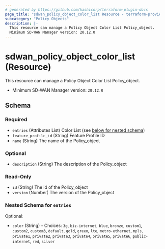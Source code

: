 ```yaml
---
# generated by https://github.com/hashicorp/terraform-plugin-docs
page_title: "sdwan_policy_object_color_list Resource - terraform-provider-sdwan"
subcategory: "Policy Objects"
description: |-
  This resource can manage a Policy Object Color List Policy_object.
  Minimum SD-WAN Manager version: 20.12.0
---
```


# sdwan_policy_object_color_list (Resource)

This resource can manage a Policy Object Color List Policy_object.
  - Minimum SD-WAN Manager version: `20.12.0`



<!-- schema generated by tfplugindocs -->
## Schema

### Required

- `entries` (Attributes List) Color List (see [below for nested schema](#nestedatt--entries))
- `feature_profile_id` (String) Feature Profile ID
- `name` (String) The name of the Policy_object

### Optional

- `description` (String) The description of the Policy_object

### Read-Only

- `id` (String) The id of the Policy_object
- `version` (Number) The version of the Policy_object

<a id="nestedatt--entries"></a>
### Nested Schema for `entries`

Optional:

- `color` (String) - Choices: `3g`, `biz-internet`, `blue`, `bronze`, `custom1`, `custom2`, `custom3`, `default`, `gold`, `green`, `lte`, `metro-ethernet`, `mpls`, `private1`, `private2`, `private3`, `private4`, `private5`, `private6`, `public-internet`, `red`, `silver`
